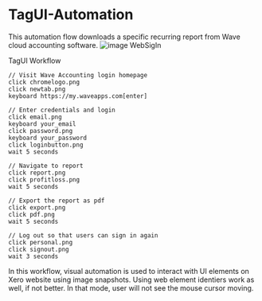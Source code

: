 # TagUI-Automation
This automation flow downloads a specific recurring report from Wave cloud accounting software.
![image WebSigIn](./pictures/WebSigIn.png)

TagUI Workflow
```
// Visit Wave Accounting login homepage
click chromelogo.png
click newtab.png
keyboard https://my.waveapps.com[enter]

// Enter credentials and login
click email.png
keyboard your_email
click password.png
keyboard your_password
click loginbutton.png
wait 5 seconds 

// Navigate to report
click report.png
click profitloss.png
wait 5 seconds

// Export the report as pdf
click export.png
click pdf.png
wait 5 seconds

// Log out so that users can sign in again
click personal.png
click signout.png
wait 3 seconds
```

In this workflow, visual automation is used to interact with UI elements on Xero website using image snapshots. Using web element identiers work as well, if not better. In that mode, user will not see the mouse cursor moving.
